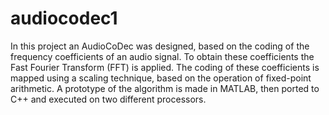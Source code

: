 # audiocodec1
In this project an AudioCoDec was designed, based on the coding of the frequency coefficients of an audio signal. To obtain these coefficients the Fast Fourier Transform (FFT) is applied. The coding of these coefficients is mapped using a scaling technique, based on the operation of fixed-point arithmetic. A prototype of the algorithm is made in MATLAB, then ported to C++ and executed on two different processors.
